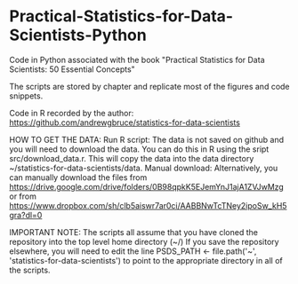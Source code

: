 # Practical-Statistics-for-Data-Scientists-Python
Code in Python associated with the book "Practical Statistics for Data Scientists: 50 Essential Concepts"  

The scripts are stored by chapter and replicate most of the figures and code snippets.  


Code in R recorded by the author: https://github.com/andrewgbruce/statistics-for-data-scientists

HOW TO GET THE DATA: Run R script: The data is not saved on github and you will need to download the data. 
You can do this in R using the sript src/download_data.r. This will copy the data into the data directory ~/statistics-for-data-scientists/data.  Manual download: Alternatively, you can manually download the files from https://drive.google.com/drive/folders/0B98qpkK5EJemYnJ1ajA1ZVJwMzg or from https://www.dropbox.com/sh/clb5aiswr7ar0ci/AABBNwTcTNey2ipoSw_kH5gra?dl=0  

IMPORTANT NOTE: The scripts all assume that you have cloned the repository into the top level home directory (~/) If you save the repository elsewhere, you will need to edit the line  PSDS_PATH <- file.path('~', 'statistics-for-data-scientists')  to point to the appropriate directory in all of the scripts.

